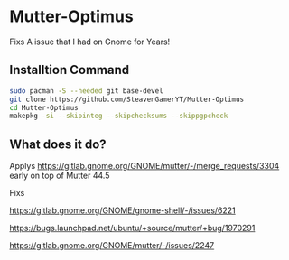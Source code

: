 # Mutter-Optimus
 Fixs A issue that I had on Gnome for Years!

## Installtion Command
```sh
sudo pacman -S --needed git base-devel
git clone https://github.com/SteavenGamerYT/Mutter-Optimus
cd Mutter-Optimus
makepkg -si --skipinteg --skipchecksums --skippgpcheck
```

## What does it do?
Applys https://gitlab.gnome.org/GNOME/mutter/-/merge_requests/3304 early on top of Mutter 44.5

Fixs

https://gitlab.gnome.org/GNOME/gnome-shell/-/issues/6221

https://bugs.launchpad.net/ubuntu/+source/mutter/+bug/1970291

https://gitlab.gnome.org/GNOME/mutter/-/issues/2247